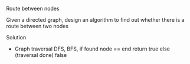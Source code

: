 Route between nodes

Given a directed graph, design an algorithm to find out whether there is a route between two nodes

Solution
- Graph traversal DFS, BFS, if found node == end return true else (traversal done) false
